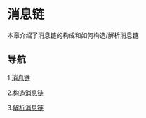 # 消息链

本章介绍了消息链的构成和如何构造/解析消息链

## 导航

1.[消息链](/Lagrange.Core/MessageChain/MessageChain)

2.[构造消息链](/Lagrange.Core/MessageChain/MessageBuilder)

3.[解析消息链](/Lagrange.Core/MessageChain/ParseMessageChain)